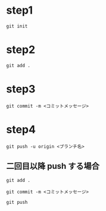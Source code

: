 # step1
```
git init
```

# step2
```
git add .
```

# step3
```
git commit -m <コミットメッセージ>
```

# step4
```
git push -u origin <ブランチ名>
```


## 二回目以降 push する場合
```
git add .
```
```
git commit -m <コミットメッセージ>
```
```
git push
```